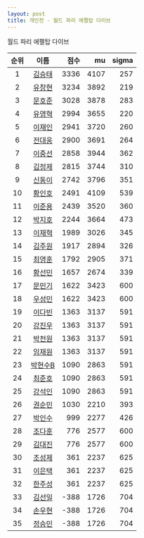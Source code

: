 ```yaml
---
layout: post
title: 개인전 - 월드 파리 에펠탑 다이브
---
```


월드 파리 에펠탑 다이브

| 순위 | 이름 | 점수 | mu | sigma |
|:---:|:---:|---:|---:|---:|
| 1 | [김승태](../gimseungtae) | 3336 | 4107 | 257 |
| 2 | [유창현](../yuchanghyeon) | 3234 | 3892 | 219 |
| 3 | [문호준](../munhojun) | 3028 | 3878 | 283 |
| 4 | [유영혁](../yuyeonghyeok) | 2994 | 3655 | 220 |
| 5 | [이재인](../ijaein) | 2941 | 3720 | 260 |
| 6 | [전대웅](../jeondaewoong) | 2900 | 3691 | 264 |
| 7 | [이중선](../ijungseon) | 2858 | 3944 | 362 |
| 8 | [김정제](../gimjeongje) | 2815 | 3744 | 310 |
| 9 | [신동이](../shindongi) | 2742 | 3796 | 351 |
| 10 | [황인호](../hwanginho) | 2491 | 4109 | 539 |
| 11 | [이준용](../ijunyong) | 2439 | 3520 | 360 |
| 12 | [박지호](../bakjiho) | 2244 | 3664 | 473 |
| 13 | [이재혁](../ijaehyeok) | 1989 | 3026 | 345 |
| 14 | [김주원](../gimjuwon) | 1917 | 2894 | 326 |
| 15 | [최영훈](../choiyeonghun) | 1792 | 2905 | 371 |
| 16 | [황선민](../hwangseongmin) | 1657 | 2674 | 339 |
| 17 | [문민기](../munmingi) | 1622 | 3423 | 600 |
| 18 | [우성민](../useongmin) | 1622 | 3423 | 600 |
| 19 | [이다빈](../idabin) | 1363 | 3137 | 591 |
| 20 | [강진우](../gangjinwu) | 1363 | 3137 | 591 |
| 21 | [박천원](../bakcheonwon) | 1363 | 3137 | 591 |
| 22 | [임재원](../imjaewon) | 1363 | 3137 | 591 |
| 23 | [박현수B](../bakhyeonsu-b) | 1090 | 2863 | 591 |
| 24 | [최준호](../choijunho) | 1090 | 2863 | 591 |
| 25 | [강석인](../gangseokin) | 1090 | 2863 | 591 |
| 26 | [권순민](../gweonsoonmin) | 1030 | 2210 | 393 |
| 27 | [박인수](../bakinsu) | 999 | 2277 | 426 |
| 28 | [조다훈](../jodahun) | 776 | 2577 | 600 |
| 29 | [김대진](../gimdaejin) | 776 | 2577 | 600 |
| 30 | [조성제](../joseongje) | 361 | 2237 | 625 |
| 31 | [이은택](../ieuntaek) | 361 | 2237 | 625 |
| 32 | [한주성](../hanjuseong) | 361 | 2237 | 625 |
| 33 | [김선일](../gimseonil) | -388 | 1726 | 704 |
| 34 | [손우현](../sonuhyeon) | -388 | 1726 | 704 |
| 35 | [정승민](../jeongseungmin) | -388 | 1726 | 704 |
